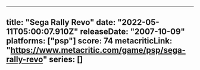 
---
title: "Sega Rally Revo"
date: "2022-05-11T05:00:07.910Z"
releaseDate: "2007-10-09"
platforms: ["psp"]
score: 74
metacriticLink: "https://www.metacritic.com/game/psp/sega-rally-revo"
series: []
---
